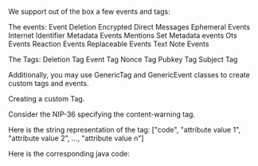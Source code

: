 We support out of the box a few events and tags:

The events:
Event Deletion
Encrypted Direct Messages
Ephemeral Events
Internet Identifier Metadata Events
Mentions
Set Metadata events
Ots Events
Reaction Events
Replaceable Events
Text Note Events

The Tags:
Deletion Tag
Event Tag
Nonce Tag
Pubkey Tag
Subject Tag

Additionally, you may use GenericTag and GenericEvent classes to create custom tags and events.

Creating a custom Tag.

Consider the NIP-36 specifying the content-warning tag.

Here is the string representation of the tag:
["code", "attribute value 1", "attribute value 2", ..., "attribute value n"] 


Here is the corresponding java code:

```java

```